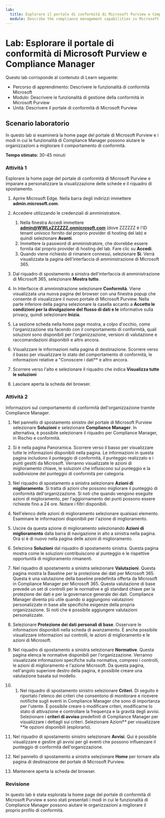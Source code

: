```yaml
---
lab:
  title: Esplorare il portale di conformità di Microsoft Purview e Compliance Manager
  module: Describe the compliance management capabilities in Microsoft Purview
---
```


# Lab: Esplorare il portale di conformità di Microsoft Purview e Compliance Manager

Questo lab corrisponde al contenuto di Learn seguente:

- Percorso di apprendimento: Descrivere le funzionalità di conformità Microsoft
- Modulo: Descrivere le funzionalità di gestione della conformità in Microsoft Purview
- Unità: Descrivere il portale di conformità di Microsoft Purview

## Scenario laboratorio

In questo lab si esaminerà la home page del portale di Microsoft Purview e i modi in cui le funzionalità di Compliance Manager possono aiutare le organizzazioni a migliorare il comportamento di conformità.

**Tempo stimato:** 30-45 minuti

### Attività 1

Esplorare la home page del portale di conformità di Microsoft Purview e imparare a personalizzare la visualizzazione delle schede e il riquadro di spostamento.

1. Aprire Microsoft Edge. Nella barra degli indirizzi immettere **admin.microsoft.com**.
1. Accedere utilizzando le credenziali di amministratore.
    1. Nella finestra Accedi immettere **admin@WWLxZZZZZZ.onmicrosoft.com** (dove ZZZZZZ è l'ID tenant univoco fornito dal proprio provider di hosting del lab) e quindi selezionare **Avanti**.
    1. Immettere la password di amministratore, che dovrebbe essere fornita dal proprio provider di hosting del lab. Fare clic su **Accedi**.
    1. Quando viene richiesto di rimanere connessi, selezionare **Sì**. Verrà visualizzata la pagina dell'interfaccia di amministrazione di Microsoft 365.

1. Dal riquadro di spostamento a sinistra dell'interfaccia di amministrazione di Microsoft 365, selezionare **Mostra tutto**.

1. In Interfacce di amministrazione selezionare **Conformità**.  Viene visualizzata una nuova pagina del browser con una finestra popup che consente di visualizzare il nuovo portale di Microsoft Purview. Nella parte inferiore della pagina selezionare la casella accanto a **Accetto le condizioni per la divulgazione del flusso di dati e le** informative sulla privacy, quindi selezionare **Inizia**.

1. La sezione scheda nella home page mostra, a colpo d'occhio, come l'organizzazione sta facendo con il comportamento di conformità, quali soluzioni sono disponibili per l'organizzazione, versioni di valutazione e raccomandazioni disponibili e altro ancora.

1. Visualizzare le informazioni nella pagina di destinazione.  Scorrere verso il basso per visualizzare lo stato del comportamento di conformità, le informazioni relative a "Conoscere i dati** e altro ancora.

1. Scorrere verso l'alto e selezionare il riquadro che indica **Visualizza tutte le soluzioni**

1. Lasciare aperta la scheda del browser.

### Attività 2

Informazioni sul comportamento di conformità dell'organizzazione tramite Compliance Manager.

1. Nel pannello di spostamento sinistro del portale di Microsoft Purview selezionare **Soluzioni** e selezionare **Compliance Manager**.  In alternativa, è possibile selezionare il riquadro per Compliance Manager, in Rischio e conformità.

1. Si è nella pagina Panoramica. Scorrere verso il basso per visualizzare tutte le informazioni disponibili nella pagina.  Le informazioni in questa pagina includono il punteggio di conformità, il punteggio realizzato e i punti gestiti da Microsoft.   Verranno visualizzate le azioni di miglioramento chiave, le soluzioni che influiscono sul punteggio e la suddivisione del punteggio di conformità per categoria.

1. Nel riquadro di spostamento a sinistra selezionare **Azioni di miglioramento**.  Si tratta di azioni che possono migliorare il punteggio di conformità dell'organizzazione. Si noti che quando vengono eseguite azioni di miglioramento, per l'aggiornamento dei punti possono essere richieste fino a 24 ore.  Notare i filtri disponibili.

1. Nell'elenco delle azioni di miglioramento selezionare qualsiasi elemento.  Esaminare le informazioni disponibili per l'azione di miglioramento.

1. Uscire da questa azione di miglioramento selezionando **Azioni di miglioramento** dalla barra di navigazione in alto a sinistra nella pagina.  Ora si è di nuovo nella pagina delle azioni di miglioramento.

1. Seleziona **Soluzioni** dal riquadro di spostamento sinistra. Questa pagina mostra come le soluzioni contribuiscono al punteggio e le rispettive opportunità di miglioramento rimanenti.

1. Nel riquadro di spostamento a sinistra selezionare **Valutazioni**. Questa pagina mostra la Baseline per la protezione dei dati per Microsoft 365.  Questa è una valutazione della baseline predefinita offerta da Microsoft in Compliance Manager per Microsoft 365.  Questa valutazione di base prevede un set di controlli per le normative e gli standard chiave per la protezione dei dati e per la governance generale dei dati. Compliance Manager diventa più utile quando si aggiungono valutazioni personalizzate in base alle specifiche esigenze della propria organizzazione.  Si noti che è possibile aggiungere valutazioni personalizzate.

1. Selezionare **Protezione dei dati personali di base**.  Osservare le informazioni disponibili nella scheda di avanzamento. È anche possibile visualizzare informazioni sui controlli, le azioni di miglioramento e le azioni di Microsoft.  

1. Nel riquadro di spostamento a sinistra selezionare **Normative**.  Questa pagina elenca le normative disponibili per l'organizzazione. Verranno visualizzate informazioni specifiche sulla normativa, compresi i controlli, le azioni di miglioramento e l'azione Microsoft. Da questa pagina, nell'angolo superiore destro della pagina, è possibile creare una valutazione basata sul modello.

1. 1. Nel riquadro di spostamento sinistro selezionare **Criteri**. Di seguito è riportato l'elenco dei criteri che consentono di monitorare e ricevere notifiche sugli eventi in Compliance Manager che sono di importanza per l'utente. È possibile creare o modificare criteri, modificarne lo stato di attivazione e controllare la frequenza e la gravità degli avvisi. Selezionare i **criteri di avviso** predefiniti di Compliance Manager per visualizzare i dettagli sui criteri.  Selezionare Azioni** per visualizzare **le opzioni disponibili (esplorarlo).

1. Nel riquadro di spostamento sinistro selezionare **Avvisi**.   Qui è possibile visualizzare e gestire gli avvisi per gli eventi che possono influenzare il punteggio di conformità dell'organizzazione. 

1. Nel pannello di spostamento a sinistra selezionare **Home** per tornare alla pagina di destinazione del portale di Microsoft Purview.

1. Mantenere aperta la scheda del browser.

### Revisione

In questo lab è stata esplorata la home page del portale di conformità di Microsoft Purview e sono stati presentati i modi in cui le funzionalità di Compliance Manager possono aiutare le organizzazioni a migliorare il proprio profilo di conformità.
